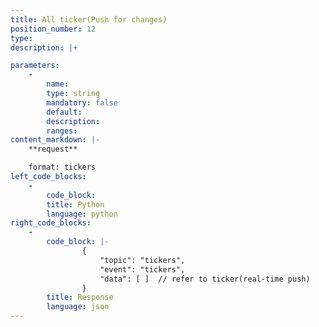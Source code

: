```yaml
---
title: All ticker(Push for changes)
position_number: 12
type:
description: |+

parameters:
    -
        name:
        type: string
        mandatory: false
        default:
        description:
        ranges:
content_markdown: |-
    **request**

    format: tickers
left_code_blocks:
    -
        code_block:
        title: Python
        language: python
right_code_blocks:
    -
        code_block: |-
                {
                    "topic": "tickers", 
                    "event": "tickers", 
                    "data": [ ]  // refer to ticker(real-time push)
                }
        title: Response
        language: json
---
```

